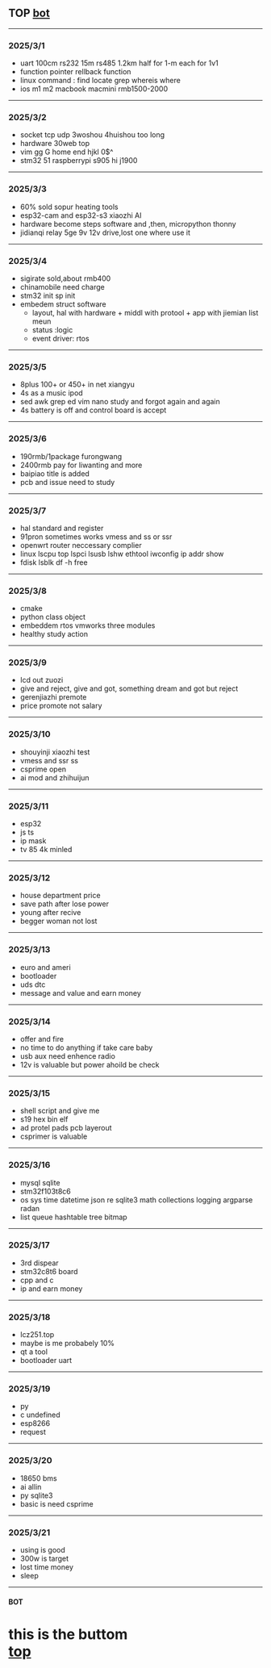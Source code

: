 ## TOP [bot](#bot)
---
### 2025/3/1
- uart 100cm rs232 15m rs485 1.2km half for 1-m each for 1v1
- function pointer rellback function
- linux command : find locate grep whereis where 
- ios m1 m2 macbook macmini rmb1500-2000
---
### 2025/3/2
- socket tcp udp 3woshou 4huishou too long
- hardware 30web top
- vim gg G home end hjkl 0$^
- stm32 51 raspberrypi s905 hi j1900
---
### 2025/3/3
- 60% sold sopur heating tools
- esp32-cam and esp32-s3 xiaozhi AI
- hardware become steps software and ,then, micropython thonny
- jidianqi relay 5ge 9v 12v drive,lost one where use it
---
### 2025/3/4
- sigirate sold,about rmb400
- chinamobile need charge
- stm32 init sp init
- embedem struct software
  - layout,  hal with hardware  + middl with protool + app with jiemian list meun
  - status :logic
  - event driver: rtos
---
### 2025/3/5
- 8plus 100+ or 450+ in net xiangyu
- 4s as a music ipod
- sed awk grep ed vim nano study and forgot again and again
- 4s battery is off and control board is accept
---
### 2025/3/6
- 190rmb/1package furongwang
- 2400rmb pay for liwanting and more
- baipiao title is added
- pcb and issue need to study
---
### 2025/3/7
- hal standard and register
- 91pron sometimes works vmess and ss or ssr
- openwrt router neccessary complier
- linux lscpu top lspci lsusb lshw ethtool iwconfig ip addr show
- fdisk lsblk df -h free
---
### 2025/3/8
- cmake
- python class object
- embeddem rtos vmworks three modules
- healthy study action 
---
### 2025/3/9
- lcd out zuozi
- give and reject, give and got, something dream and got but reject
- gerenjiazhi premote
- price promote not salary
---
### 2025/3/10
- shouyinji xiaozhi test
- vmess and ssr ss
- csprime open 
- ai mod and zhihuijun
---
### 2025/3/11
- esp32
- js ts
- ip mask
- tv 85 4k minled
---
### 2025/3/12
- house department price 
- save path after lose power
- young after recive
- begger woman not lost
---
### 2025/3/13
- euro and ameri
- bootloader
- uds dtc
- message and value and earn money
---
### 2025/3/14
- offer and fire 
- no time to do anything if take care baby
- usb aux need enhence radio
- 12v is valuable but power ahoild be check
---
### 2025/3/15
- shell script  and give me
- s19 hex bin elf
- ad protel pads pcb layerout
- csprimer is valuable
---
### 2025/3/16
- mysql sqlite 
- stm32f103t8c6
- os sys time datetime json re sqlite3 math collections logging argparse radan
- list queue hashtable tree bitmap
---
### 2025/3/17
- 3rd dispear
- stm32c8t6 board
- cpp and c
- ip and earn money
---
### 2025/3/18
- lcz251.top
- maybe is me probabely 10%
- qt a tool
- bootloader uart
---
### 2025/3/19
- py
- c undefined
- esp8266
- request
---
### 2025/3/20
- 18650 bms
- ai allin 
- py sqlite3 
- basic is need csprime
---
### 2025/3/21
- using is good
- 300w is target
- lost time money
- sleep
---
#### BOT    
this is the buttom   
[top](#top)
=========
